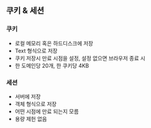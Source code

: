 ## 쿠키 & 세션
### 쿠키
- 로컬 메모리 혹은 하드디스크에 저장
- Text 형식으로 저장
- 쿠키 저장시 만료 시점을 설정, 설정 없으면 브라우저 종료 시
- 한 도메인당 20개, 한 쿠키당 4KB   
   
### 세션
- 서버에 저장
- 객체 형식으로 저장
- 어떤 시점에 만료 되는지 모름
- 용량 제헌 없음